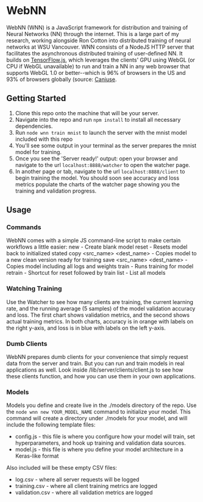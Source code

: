 # WebNN

WebNN (WNN) is a JavaScript framework for distribution and training of Neural Networks (NN) through the internet. This is a large part of my research, working alongside Ron Cotton into distributed training of neural networks at WSU Vancouver. WNN consists of a NodeJS HTTP server that facilitates the asynchronous distributed training of user-defined NN. It builds on [TensorFlow.js](https://js.tensorflow.org), which leverages the clients' GPU using WebGL (or CPU if WebGL unavailable) to run and train a NN in any web browser that supports WebGL 1.0 or better--which is 96% of browsers in the US and 93% of browsers globally (source: [Caniuse](https://caniuse.com/#search=webgl). 


## Getting Started

1. Clone this repo onto the machine that will be your server.
2. Navigate into the repo and run `npm install` to install all necessary dependencies.
3. Run `node wnn train mnist` to launch the server with the mnist model included with this repo
4. You'll see some output in your terminal as the server prepares the mnist model for training.
5. Once you see the 'Server ready!' output: open your browser and navigate to the url `localhost:8888/watcher` to open the watcher page.
6. In another page or tab, navigate to the url `localhost:8888/client` to begin training the model. You should soon see accuracy and loss metrics populate the charts of the watcher page showing you the training and validation progress.


## Usage

### Commands
WebNN comes with a simple JS command-line script to make certain workflows a little easier:
    new <name>                  - Create blank model
    reset <name>                - Resets model back to initialized stated
    copy <src_name> <dest_name> - Copies model to a new clean version ready for training
    save <src_name> <dest_name> - Copies model including all logs and weights
    train <name> <port>         - Runs training for model
    retrain <name> <port>       - Shortcut for reset <name> followed by train <name> <port>
    list                        - List all models

### Watching Training
Use the Watcher to see how many clients are training, the current learning rate, and the running average (5 samples) of the model validation accuracy and loss. The first chart shows validation metrics, and the second shows actual training metrics. In both charts, accuracy is in orange with labels on the right y-axis, and loss is in blue with labels on the left y-axis.

### Dumb Clients
WebNN prepares dumb clients for your convenience that simply request data from the server and train. But you can run and train models in real applications as well. Look inside /lib/server/clients/client.js to see how these clients function, and how you can use them in your own applications.

### Models
Models you define and create live in the ./models directory of the repo.
Use the `node wnn new YOUR_MODEL_NAME` command to initialize your model. This command will create a directory under ./models for your model, and will include the following template files:

- config.js - this file is where you configure how your model will train, set hyperparameters, and hook up training and validation data sources.
- model.js - this file is where you define your model architecture in a Keras-like format

Also included will be these empty CSV files:

- log.csv - where all server requests will be logged
- training.csv - where all client training metrics are logged
- validation.csv - where all validation metrics are logged
